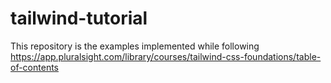 # tailwind-tutorial

This repository is the examples implemented while following https://app.pluralsight.com/library/courses/tailwind-css-foundations/table-of-contents
